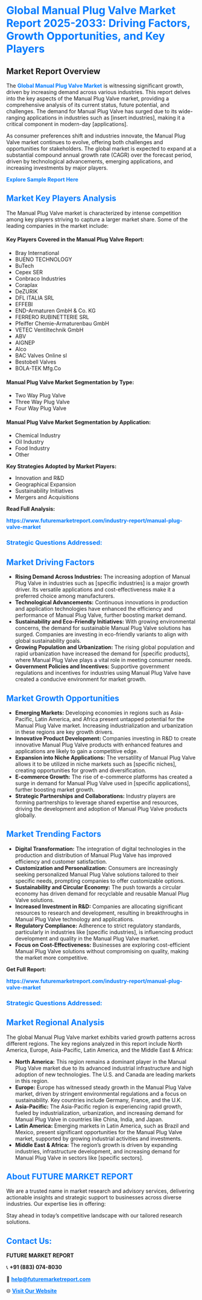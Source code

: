 <h1 style="color: #007BFF;">Global Manual Plug Valve Market Report 2025-2033: Driving Factors, Growth Opportunities, and Key Players</h1>

<section id="overview">
<h2>Market Report Overview</h2>
<p>The <a href="https://www.futuremarketreport.com/industry-report/manual-plug-valve-market" style="color: #007BFF; text-decoration: none;"><strong>Global Manual Plug Valve Market</strong></a> is witnessing significant growth, driven by increasing demand across various industries. This report delves into the key aspects of the Manual Plug Valve market, providing a comprehensive analysis of its current status, future potential, and challenges. The demand for Manual Plug Valve has surged due to its wide-ranging applications in industries such as [insert industries], making it a critical component in modern-day [applications].</p>
<p>As consumer preferences shift and industries innovate, the Manual Plug Valve market continues to evolve, offering both challenges and opportunities for stakeholders. The global market is expected to expand at a substantial compound annual growth rate (CAGR) over the forecast period, driven by technological advancements, emerging applications, and increasing investments by major players.</p>
</section>

<section id="overview">
<p><a href="https://www.futuremarketreport.com/request-sample/reportId=102943" style="color: #007BFF; text-decoration: none;"><strong>Explore Sample Report Here</strong></a></p>
</section>

<section id="key-players">
<h2 style="color: #007BFF;">Market Key Players Analysis</h2>
<p>The Manual Plug Valve market is characterized by intense competition among key players striving to capture a larger market share. Some of the leading companies in the market include:</p>
<h4>Key Players Covered in the Manual Plug Valve Report:</h4>
<ul><li>Bray International</li><li>BUENO TECHNOLOGY</li><li>BuTech</li><li>Cepex SER</li><li>Conbraco Industries</li><li>Coraplax</li><li>DeZURIK</li><li>DFL ITALIA SRL</li><li>EFFEBI</li><li>END-Armaturen GmbH &amp; Co. KG</li><li>FERRERO RUBINETTERIE SRL</li><li>Pfeiffer Chemie-Armaturenbau GmbH</li><li>VETEC Ventiltechnik GmbH</li><li>ABV</li><li>AIGNEP</li><li>Alco</li><li>BAC Valves Online sl</li><li>Bestobell Valves</li><li>BOLA-TEK Mfg.Co</li></ul>
<h4>Manual Plug Valve Market Segmentation by Type:</h4>
<ul><li>Two Way Plug Valve</li><li>Three Way Plug Valve</li><li>Four Way Plug Valve</li></ul>

<h4>Manual Plug Valve Market Segmentation by Application:</h4>
<ul><li>Chemical Industry</li><li>Oil Industry</li><li>Food Industry</li><li>Other</li></ul>
<p><strong>Key Strategies Adopted by Market Players:</strong></p>
<ul>
<li>Innovation and R&D</li>
<li>Geographical Expansion</li>
<li>Sustainability Initiatives</li>
<li>Mergers and Acquisitions</li>
</ul>
</section>

<section>
<p><strong>Read Full Analysis: </strong></p><a href="https://www.futuremarketreport.com/industry-report/manual-plug-valve-market" style="color: #007BFF; text-decoration: none;"><strong>https://www.futuremarketreport.com/industry-report/manual-plug-valve-market</strong></a>
<h3 style="color: #007BFF;">Strategic Questions Addressed:</h3>
</section>

<section id="driving-factors">
<h2 style="color: #007BFF;">Market Driving Factors</h2>
<ul>
<li><strong>Rising Demand Across Industries:</strong> The increasing adoption of Manual Plug Valve in industries such as [specific industries] is a major growth driver. Its versatile applications and cost-effectiveness make it a preferred choice among manufacturers.</li>
<li><strong>Technological Advancements:</strong> Continuous innovations in production and application technologies have enhanced the efficiency and performance of Manual Plug Valve, further boosting market demand.</li>
<li><strong>Sustainability and Eco-Friendly Initiatives:</strong> With growing environmental concerns, the demand for sustainable Manual Plug Valve solutions has surged. Companies are investing in eco-friendly variants to align with global sustainability goals.</li>
<li><strong>Growing Population and Urbanization:</strong> The rising global population and rapid urbanization have increased the demand for [specific products], where Manual Plug Valve plays a vital role in meeting consumer needs.</li>
<li><strong>Government Policies and Incentives:</strong> Supportive government regulations and incentives for industries using Manual Plug Valve have created a conducive environment for market growth.</li>
</ul>
</section>

<section id="growth-opportunities">
<h2 style="color: #007BFF;">Market Growth Opportunities</h2>
<ul>
<li><strong>Emerging Markets:</strong> Developing economies in regions such as Asia-Pacific, Latin America, and Africa present untapped potential for the Manual Plug Valve market. Increasing industrialization and urbanization in these regions are key growth drivers.</li>
<li><strong>Innovative Product Development:</strong> Companies investing in R&D to create innovative Manual Plug Valve products with enhanced features and applications are likely to gain a competitive edge.</li>
<li><strong>Expansion into Niche Applications:</strong> The versatility of Manual Plug Valve allows it to be utilized in niche markets such as [specific niches], creating opportunities for growth and diversification.</li>
<li><strong>E-commerce Growth:</strong> The rise of e-commerce platforms has created a surge in demand for Manual Plug Valve used in [specific applications], further boosting market growth.</li>
<li><strong>Strategic Partnerships and Collaborations:</strong> Industry players are forming partnerships to leverage shared expertise and resources, driving the development and adoption of Manual Plug Valve products globally.</li>
</ul>
</section>

<section id="trending-factors">
<h2 style="color: #007BFF;">Market Trending Factors</h2>
<ul>
<li><strong>Digital Transformation:</strong> The integration of digital technologies in the production and distribution of Manual Plug Valve has improved efficiency and customer satisfaction.</li>
<li><strong>Customization and Personalization:</strong> Consumers are increasingly seeking personalized Manual Plug Valve solutions tailored to their specific needs, prompting companies to offer customizable options.</li>
<li><strong>Sustainability and Circular Economy:</strong> The push towards a circular economy has driven demand for recyclable and reusable Manual Plug Valve solutions.</li>
<li><strong>Increased Investment in R&D:</strong> Companies are allocating significant resources to research and development, resulting in breakthroughs in Manual Plug Valve technology and applications.</li>
<li><strong>Regulatory Compliance:</strong> Adherence to strict regulatory standards, particularly in industries like [specific industries], is influencing product development and quality in the Manual Plug Valve market.</li>
<li><strong>Focus on Cost-Effectiveness:</strong> Businesses are exploring cost-efficient Manual Plug Valve solutions without compromising on quality, making the market more competitive.</li>
</ul>
</section>

<section>
<p><strong>Get Full Report: </strong></p><a href="https://www.futuremarketreport.com/industry-report/manual-plug-valve-market" style="color: #007BFF; text-decoration: none;"><strong>https://www.futuremarketreport.com/industry-report/manual-plug-valve-market</strong></a>
<h3 style="color: #007BFF;">Strategic Questions Addressed:</h3>
</section>


<section id="regional-analysis">
<h2 style="color: #007BFF;">Market Regional Analysis</h2>
<p>The global Manual Plug Valve market exhibits varied growth patterns across different regions. The key regions analyzed in this report include North America, Europe, Asia-Pacific, Latin America, and the Middle East & Africa:</p>
<ul>
<li><strong>North America:</strong> This region remains a dominant player in the Manual Plug Valve market due to its advanced industrial infrastructure and high adoption of new technologies. The U.S. and Canada are leading markets in this region.</li>
<li><strong>Europe:</strong> Europe has witnessed steady growth in the Manual Plug Valve market, driven by stringent environmental regulations and a focus on sustainability. Key countries include Germany, France, and the U.K.</li>
<li><strong>Asia-Pacific:</strong> The Asia-Pacific region is experiencing rapid growth, fueled by industrialization, urbanization, and increasing demand for Manual Plug Valve in countries like China, India, and Japan.</li>
<li><strong>Latin America:</strong> Emerging markets in Latin America, such as Brazil and Mexico, present significant opportunities for the Manual Plug Valve market, supported by growing industrial activities and investments.</li>
<li><strong>Middle East & Africa:</strong> The region’s growth is driven by expanding industries, infrastructure development, and increasing demand for Manual Plug Valve in sectors like [specific sectors].</li>
</ul>
</section>

<footer>
<h2 style="color: #007BFF;">About FUTURE MARKET REPORT</h2>
<p>We are a trusted name in market research and advisory services, delivering actionable insights and strategic support to businesses across diverse industries. Our expertise lies in offering:</p>

<p>Stay ahead in today’s competitive landscape with our tailored research solutions.</p>

<h2 style="color: #007BFF;">Contact Us:</h2>
<p><strong>FUTURE MARKET REPORT</strong></p>
<p>📞 <strong>+91 (883) 074-8030</strong></p>
<p>📧 <strong><a href="mailto:help@futuremarketreport.com" style="color: #007BFF;">help@futuremarketreport.com</a></strong></p>
<p>🌐 <strong><a href="https://www.futuremarketreport.com/" style="color: #007BFF;">Visit Our Website</a></strong></p>
</footer>